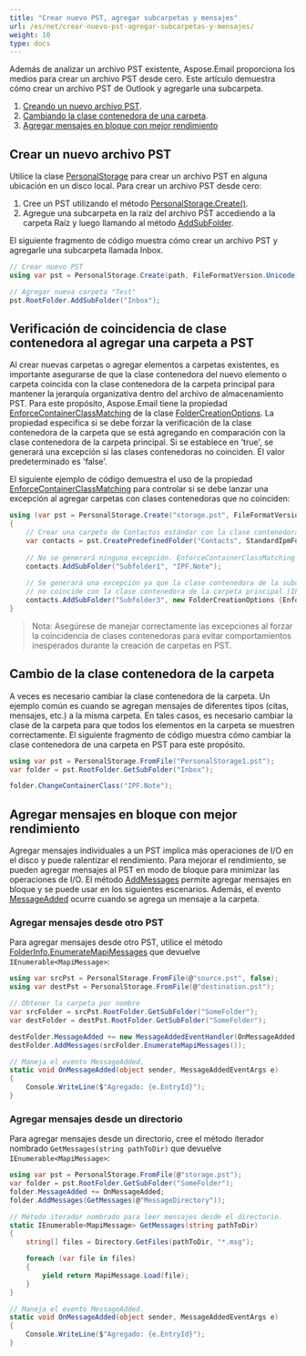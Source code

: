 ```yaml
---
title: "Crear nuevo PST, agregar subcarpetas y mensajes"
url: /es/net/crear-nuevo-pst-agregar-subcarpetas-y-mensajes/
weight: 10
type: docs
---
```


Además de analizar un archivo PST existente, Aspose.Email proporciona los medios para crear un archivo PST desde cero. Este artículo demuestra cómo crear un archivo PST de Outlook y agregarle una subcarpeta.

1. [Creando un nuevo archivo PST](#creando-un-nuevo-archivo-pst).
1. [Cambiando la clase contenedora de una carpeta](#cambiando-la-clase-contenedora-de-una-carpeta).
1. [Agregar mensajes en bloque con mejor rendimiento](#agregar-mensajes-en-bloque-con-mejor-rendimiento)

## **Crear un nuevo archivo PST**

Utilice la clase [PersonalStorage](https://reference.aspose.com/email/net/aspose.email.storage.pst/personalstorage/) para crear un archivo PST en alguna ubicación en un disco local. Para crear un archivo PST desde cero:

1. Cree un PST utilizando el método [PersonalStorage.Create()](https://reference.aspose.com/email/net/aspose.email.storage.pst/personalstorage/create/#create/).
1. Agregue una subcarpeta en la raíz del archivo PST accediendo a la carpeta Raíz y luego llamando al método [AddSubFolder](https://reference.aspose.com/email/net/aspose.email.storage.pst/folderinfo/addsubfolder/#addsubfolder/).

El siguiente fragmento de código muestra cómo crear un archivo PST y agregarle una subcarpeta llamada Inbox.

```csharp
// Crear nuevo PST
using var pst = PersonalStorage.Create(path, FileFormatVersion.Unicode);

// Agregar nueva carpeta "Test"
pst.RootFolder.AddSubFolder("Inbox");
```
## **Verificación de coincidencia de clase contenedora al agregar una carpeta a PST**

Al crear nuevas carpetas o agregar elementos a carpetas existentes, es importante asegurarse de que la clase contenedora del nuevo elemento o carpeta coincida con la clase contenedora de la carpeta principal para mantener la jerarquía organizativa dentro del archivo de almacenamiento PST. Para este propósito, Aspose.Email tiene la propiedad [EnforceContainerClassMatching](https://reference.aspose.com/email/net/aspose.email.storage.pst/foldercreationoptions/enforcecontainerclassmatching/) de la clase [FolderCreationOptions](https://reference.aspose.com/email/net/aspose.email.storage.pst/foldercreationoptions/#foldercreationoptions-class). La propiedad especifica si se debe forzar la verificación de la clase contenedora de la carpeta que se está agregando en comparación con la clase contenedora de la carpeta principal. Si se establece en 'true', se generará una excepción si las clases contenedoras no coinciden. El valor predeterminado es 'false'.

El siguiente ejemplo de código demuestra el uso de la propiedad [EnforceContainerClassMatching](https://reference.aspose.com/email/net/aspose.email.storage.pst/foldercreationoptions/enforcecontainerclassmatching/) para controlar si se debe lanzar una excepción al agregar carpetas con clases contenedoras que no coinciden:

```cs
using (var pst = PersonalStorage.Create("storage.pst", FileFormatVersion.Unicode))
{
    // Crear una carpeta de Contactos estándar con la clase contenedora IPF.Contacts.
    var contacts = pst.CreatePredefinedFolder("Contacts", StandardIpmFolder.Contacts);
    
    // No se generará ninguna excepción. EnforceContainerClassMatching es falso por defecto.
    contacts.AddSubFolder("Subfolder1", "IPF.Note");
    
    // Se generará una excepción ya que la clase contenedora de la subcarpeta que se está agregando (IPF.Note) 
    // no coincide con la clase contenedora de la carpeta principal (IPF.Contact).
    contacts.AddSubFolder("Subfolder3", new FolderCreationOptions {EnforceContainerClassMatching = true, ContainerClass = "IPF.Note"});
}
```

>Nota: Asegúrese de manejar correctamente las excepciones al forzar la coincidencia de clases contenedoras para evitar comportamientos inesperados durante la creación de carpetas en PST.

## **Cambio de la clase contenedora de la carpeta**

A veces es necesario cambiar la clase contenedora de la carpeta. Un ejemplo común es cuando se agregan mensajes de diferentes tipos (citas, mensajes, etc.) a la misma carpeta. En tales casos, es necesario cambiar la clase de la carpeta para que todos los elementos en la carpeta se muestren correctamente. El siguiente fragmento de código muestra cómo cambiar la clase contenedora de una carpeta en PST para este propósito.

```csharp
using var pst = PersonalStorage.FromFile("PersonalStorage1.pst");
var folder = pst.RootFolder.GetSubFolder("Inbox");

folder.ChangeContainerClass("IPF.Note");
```

## **Agregar mensajes en bloque con mejor rendimiento**

Agregar mensajes individuales a un PST implica más operaciones de I/O en el disco y puede ralentizar el rendimiento. Para mejorar el rendimiento, se pueden agregar mensajes al PST en modo de bloque para minimizar las operaciones de I/O. El método [AddMessages](https://reference.aspose.com/email/net/aspose.email.storage.pst/folderinfo/addmessages/) permite agregar mensajes en bloque y se puede usar en los siguientes escenarios. Además, el evento [MessageAdded](https://reference.aspose.com/email/net/aspose.email.storage.pst/folderinfo/messageadded/) ocurre cuando se agrega un mensaje a la carpeta.

### **Agregar mensajes desde otro PST**

Para agregar mensajes desde otro PST, utilice el método [FolderInfo.EnumerateMapiMessages](https://reference.aspose.com/email/net/aspose.email.storage.pst/folderinfo/enumeratemapimessages/) que devuelve `IEnumerable<MapiMessage>`:

```csharp
using var srcPst = PersonalStorage.FromFile(@"source.pst", false);
using var destPst = PersonalStorage.FromFile(@"destination.pst");

// Obtener la carpeta por nombre
var srcFolder = srcPst.RootFolder.GetSubFolder("SomeFolder");
var destFolder = destPst.RootFolder.GetSubFolder("SomeFolder");

destFolder.MessageAdded += new MessageAddedEventHandler(OnMessageAdded);
destFolder.AddMessages(srcFolder.EnumerateMapiMessages());

// Maneja el evento MessageAdded.
static void OnMessageAdded(object sender, MessageAddedEventArgs e)
{
    Console.WriteLine($"Agregado: {e.EntryId}");
}
```

### **Agregar mensajes desde un directorio**

Para agregar mensajes desde un directorio, cree el método iterador nombrado `GetMessages(string pathToDir)` que devuelve `IEnumerable<MapiMessage>`:

```csharp
using var pst = PersonalStorage.FromFile(@"storage.pst");
var folder = pst.RootFolder.GetSubFolder("SomeFolder");
folder.MessageAdded += OnMessageAdded;
folder.AddMessages(GetMessages(@"MessageDirectory"));

// Método iterador nombrado para leer mensajes desde el directorio.
static IEnumerable<MapiMessage> GetMessages(string pathToDir)
{
    string[] files = Directory.GetFiles(pathToDir, "*.msg");

    foreach (var file in files)
    {
        yield return MapiMessage.Load(file);
    }
}

// Maneja el evento MessageAdded.
static void OnMessageAdded(object sender, MessageAddedEventArgs e)
{
    Console.WriteLine($"Agregado: {e.EntryId}");
}
```